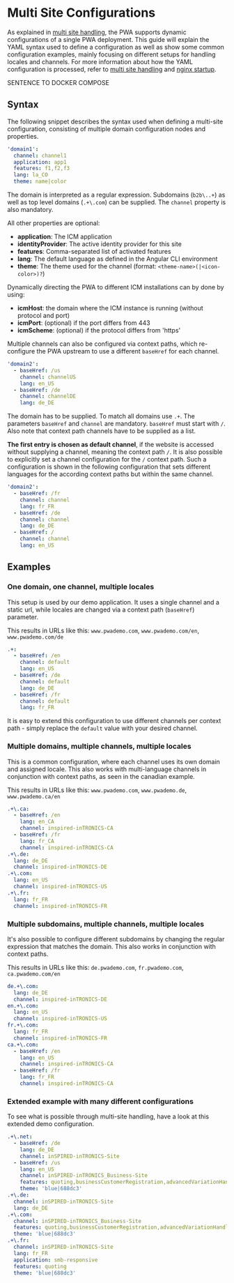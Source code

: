 <!--
kb_guides
kb_pwa
kb_everyone
kb_sync_latest_only
-->

# Multi Site Configurations

As explained in [multi site handling](../concepts/multi-site-handling.md), the PWA supports dynamic configurations of a single PWA deployment.
This guide will explain the YAML syntax used to define a configuration as well as show some common configuration examples, mainly focusing on different setups for handling locales and channels.
For more information about how the YAML configuration is processed, refer to [multi site handling](../concepts/multi-site-handling.md) and [nginx startup](../guides/nginx-startup.md#Multi-Site).

SENTENCE TO DOCKER COMPOSE

## Syntax

The following snippet describes the syntax used when defining a multi-site configuration, consisting of multiple domain configuration nodes and properties.

```yaml
'domain1':
  channel: channel1
  application: app1
  features: f1,f2,f3
  lang: la_CO
  theme: name|color
```

The domain is interpreted as a regular expression.
Subdomains (`b2b\..+`) as well as top level domains (`.+\.com`) can be supplied.
The `channel` property is also mandatory.

All other properties are optional:

- **application**: The ICM application
- **identityProvider**: The active identity provider for this site
- **features**: Comma-separated list of activated features
- **lang**: The default language as defined in the Angular CLI environment
- **theme**: The theme used for the channel (format: `<theme-name>(|<icon-color>)?`)

Dynamically directing the PWA to different ICM installations can by done by using:

- **icmHost**: the domain where the ICM instance is running (without protocol and port)
- **icmPort**: (optional) if the port differs from 443
- **icmScheme**: (optional) if the protocol differs from 'https'

Multiple channels can also be configured via context paths, which re-configure the PWA upstream to use a different `baseHref` for each channel.

```yaml
'domain2':
  - baseHref: /us
    channel: channelUS
    lang: en_US
  - baseHref: /de
    channel: channelDE
    lang: de_DE
```

The domain has to be supplied.
To match all domains use `.+`.
The parameters `baseHref` and `channel` are mandatory.
`baseHref` must start with `/`.
Also note that context path channels have to be supplied as a list.

**The first entry is chosen as default channel**, if the website is accessed without supplying a channel, meaning the context path `/`.
It is also possible to explicitly set a channel configuration for the `/` context path.
Such a configuration is shown in the following configuration that sets different languages for the according context paths but within the same channel.

```yaml
'domain2':
  - baseHref: /fr
    channel: channel
    lang: fr_FR
  - baseHref: /de
    channel: channel
    lang: de_DE
  - baseHref: /
    channel: channel
    lang: en_US
```

## Examples

### One domain, one channel, multiple locales

This setup is used by our demo application.
It uses a single channel and a static url, while locales are changed via a context path (`baseHref`) parameter.

This results in URLs like this:
`www.pwademo.com`,
`www.pwademo.com/en`,
`www.pwademo.com/de`

```yaml
.+:
  - baseHref: /en
    channel: default
    lang: en_US
  - baseHref: /de
    channel: default
    lang: de_DE
  - baseHref: /fr
    channel: default
    lang: fr_FR
```

It is easy to extend this configuration to use different channels per context path - simply replace the `default` value with your desired channel.

### Multiple domains, multiple channels, multiple locales

This is a common configuration, where each channel uses its own domain and assigned locale.
This also works with multi-language channels in conjunction with context paths, as seen in the canadian example.

This results in URLs like this:
`www.pwademo.com`, `www.pwademo.de`, `www.pwademo.ca/en`

```yaml
.+\.ca:
  - baseHref: /en
    lang: en_CA
    channel: inspired-inTRONICS-CA
  - baseHref: /fr
    lang: fr_CA
    channel: inspired-inTRONICS-CA
.+\.de:
  lang: de_DE
  channel: inspired-inTRONICS-DE
.+\.com:
  lang: en_US
  channel: inspired-inTRONICS-US
.+\.fr:
  lang: fr_FR
  channel: inspired-inTRONICS-FR
```

### Multiple subdomains, multiple channels, multiple locales

It's also possible to configure different subdomains by changing the regular expression that matches the domain.
This also works in conjunction with context paths.

This results in URLs like this:
`de.pwademo.com`, `fr.pwademo.com`, `ca.pwademo.com/en`

```yaml
de.+\.com:
  lang: de_DE
  channel: inspired-inTRONICS-DE
en.+\.com:
  lang: en_US
  channel: inspired-inTRONICS-US
fr.+\.com:
  lang: fr_FR
  channel: inspired-inTRONICS-FR
ca.+\.com:
  - baseHref: /en
    lang: en_US
    channel: inspired-inTRONICS-CA
  - baseHref: /fr
    lang: fr_FR
    channel: inspired-inTRONICS-CA
```

### Extended example with many different configurations

To see what is possible through multi-site handling, have a look at this extended demo configuration.

```yaml
.+\.net:
  - baseHref: /de
    lang: de_DE
    channel: inSPIRED-inTRONICS-Site
  - baseHref: /us
    lang: en_US
    channel: inSPIRED-inTRONICS_Business-Site
    features: quoting,businessCustomerRegistration,advancedVariationHandling
    theme: 'blue|688dc3'
.+\.de:
  channel: inSPIRED-inTRONICS-Site
  lang: de_DE
.+\.com:
  channel: inSPIRED-inTRONICS_Business-Site
  features: quoting,businessCustomerRegistration,advancedVariationHandling
  theme: 'blue|688dc3'
.+\.fr:
  channel: inSPIRED-inTRONICS-Site
  lang: fr_FR
  application: smb-responsive
  features: quoting
  theme: 'blue|688dc3'
```
